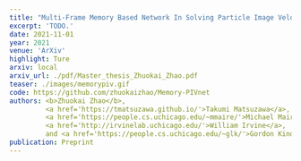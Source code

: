 ```yaml
---
title: "Multi-Frame Memory Based Network In Solving Particle Image Velocimetry"
excerpt: 'TODO.'
date: 2021-11-01
year: 2021
venue: 'ArXiv'
highlight: Ture
arxiv: local
arxiv_url: ./pdf/Master_thesis_Zhuokai_Zhao.pdf
teaser: ./images/memorypiv.gif
code: https://github.com/zhuokaizhao/Memory-PIVnet
authors: <b>Zhuokai Zhao</b>,
         <a href='https://tmatsuzawa.github.io/'>Takumi Matsuzawa</a>,
         <a href='https://people.cs.uchicago.edu/~mmaire/'>Michael Maire</a>,
         <a href='http://irvinelab.uchicago.edu/'>William Irvine</a>,
         and <a href='https://people.cs.uchicago.edu/~glk/'>Gordon Kindlmann</a>
publication: Preprint
---
```

